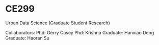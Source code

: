 # CE299
Urban Data Science (Graduate Student Research)

Collaborators:
  Phd: Gerry Casey
  Phd: Krishna
  Graduate: Hanxiao Deng
  Graduate: Haoran Su
